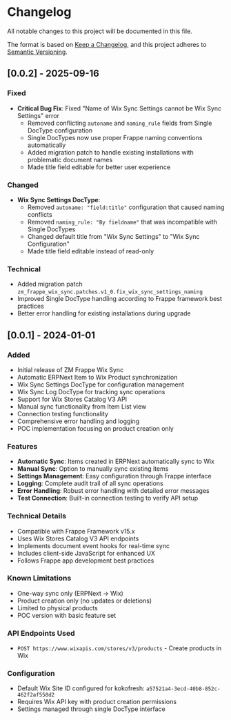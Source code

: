 # Changelog

All notable changes to this project will be documented in this file.

The format is based on [Keep a Changelog](https://keepachangelog.com/en/1.0.0/),
and this project adheres to [Semantic Versioning](https://semver.org/spec/v2.0.0.html).

## [0.0.2] - 2025-09-16

### Fixed
- **Critical Bug Fix**: Fixed "Name of Wix Sync Settings cannot be Wix Sync Settings" error
  - Removed conflicting `autoname` and `naming_rule` fields from Single DocType configuration
  - Single DocTypes now use proper Frappe naming conventions automatically
  - Added migration patch to handle existing installations with problematic document names
  - Made title field editable for better user experience

### Changed
- **Wix Sync Settings DocType**: 
  - Removed `autoname: "field:title"` configuration that caused naming conflicts
  - Removed `naming_rule: "By fieldname"` that was incompatible with Single DocTypes
  - Changed default title from "Wix Sync Settings" to "Wix Sync Configuration"
  - Made title field editable instead of read-only

### Technical
- Added migration patch `zm_frappe_wix_sync.patches.v1_0.fix_wix_sync_settings_naming`
- Improved Single DocType handling according to Frappe framework best practices
- Better error handling for existing installations during upgrade

## [0.0.1] - 2024-01-01

### Added
- Initial release of ZM Frappe Wix Sync
- Automatic ERPNext Item to Wix Product synchronization
- Wix Sync Settings DocType for configuration management
- Wix Sync Log DocType for tracking sync operations
- Support for Wix Stores Catalog V3 API
- Manual sync functionality from Item List view
- Connection testing functionality
- Comprehensive error handling and logging
- POC implementation focusing on product creation only

### Features
- **Automatic Sync**: Items created in ERPNext automatically sync to Wix
- **Manual Sync**: Option to manually sync existing items
- **Settings Management**: Easy configuration through Frappe interface
- **Logging**: Complete audit trail of all sync operations
- **Error Handling**: Robust error handling with detailed error messages
- **Test Connection**: Built-in connection testing to verify API setup

### Technical Details
- Compatible with Frappe Framework v15.x
- Uses Wix Stores Catalog V3 API endpoints
- Implements document event hooks for real-time sync
- Includes client-side JavaScript for enhanced UX
- Follows Frappe app development best practices

### Known Limitations
- One-way sync only (ERPNext → Wix)
- Product creation only (no updates or deletions)
- Limited to physical products
- POC version with basic feature set

### API Endpoints Used
- `POST https://www.wixapis.com/stores/v3/products` - Create products in Wix

### Configuration
- Default Wix Site ID configured for kokofresh: `a57521a4-3ecd-40b8-852c-462f2af558d2`
- Requires Wix API key with product creation permissions
- Settings managed through single DocType interface
